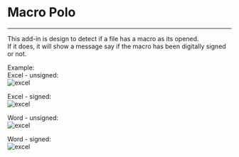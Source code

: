# Macro Polo #

-------------------

This add-in is design to detect if a file has a macro as its opened.<br>
If it does, it will show a message say if the macro has been digitally signed or not.

Example:<br>
Excel - unsigned:<br>
![excel](master/images/excel-unsigned.png)

Excel - signed:<br>
![excel](master/images/excel-signed.png)

Word - unsigned:<br>
![excel](master/images/word-unsigned.png)

Word - signed:<br>
![excel](master/images/word-signed.png)

